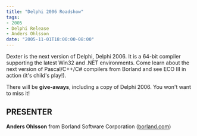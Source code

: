 ```yaml
---
title: "Delphi 2006 Roadshow"
tags:
- 2005
- Delphi Release
- Anders Ohlsson
date: "2005-11-01T18:00:00-08:00"
---
```


Dexter is the next version of Delphi, Delphi 2006.  It is a 64-bit compiler supporting the latest Win32 and .NET environments.  Come learn about the next version of Pascal/C++/C# compilers from Borland and see ECO III  in action (it's child's play!).

There will be **give-aways**, including a copy of Delphi 2006.  You won't want to miss it!

## PRESENTER ##

**Anders Ohlsson** from Borland Software Corporation ([borland.com](http://borland.com))
